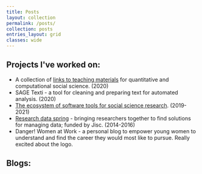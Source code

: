 ```yaml
---
title: Posts
layout: collection
permalink: /posts/
collection: posts
entries_layout: grid
classes: wide
---
```


## Projects I've worked on:
- A collection of [links to teaching materials](https://danielagduca.github.io/teaching_materials/) for quantitative and computational social science. (2020)
- SAGE Texti - a tool for cleaning and preparing text for automated analysis. (2020)
- [The ecosystem of software tools for social science research](https://sagepublishing.github.io/sage_tools_social_science/). (2019-2021)
- [Research data spring](https://www.jisc.ac.uk/rd/projects/research-data-spring) - bringing researchers together to find solutions for managing data; funded by Jisc. (2014-2016)
- Danger! Women at Work - a personal blog to empower young women to understand and find the career they would most like to pursue. Really excited about the logo.


## Blogs: